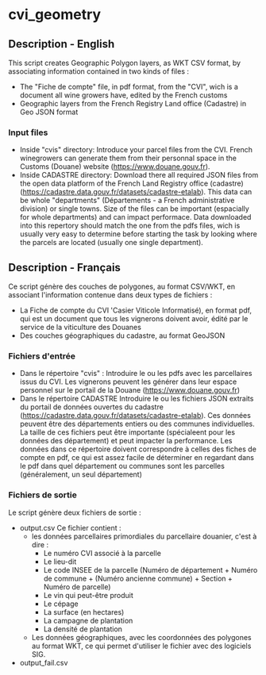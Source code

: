 # cvi_geometry
## Description - English
This script creates Geographic Polygon layers, as WKT CSV format, by associating information contained in two kinds of files :
* The "Fiche de compte" file, in pdf format, from the "CVI", wich is a document all wine growers have, edited by the French customs
* Geographic layers from the French Registry Land office (Cadastre) in Geo JSON format


### Input files
* Inside "cvis" directory:
Introduce your parcel files from the CVI. French winegrowers can generate them from their personnal space in the Customs (Douane) website (https://www.douane.gouv.fr).
* Inside CADASTRE directory:
Download there all required JSON files from the open data platform of the French Land Registry office (cadastre) (https://cadastre.data.gouv.fr/datasets/cadastre-etalab).
This data can be whole "departments" (Départements - a French administrative division) or single towns.
Size of the files can be important (espacially for whole departments) and can impact performace. Data downloaded into this repertory should match the one from the pdfs files, wich is usually very easy to determine before starting the task by looking where the parcels are located (usually one single department).

## Description - Français
Ce script génère des couches de polygones, au format CSV/WKT, en associant l'information contenue dans deux types de fichiers :
* La Fiche de compte du CVI 'Casier Viticole Informatisé), en format pdf, qui est un document que tous les vignerons doivent avoir, édité par le service de la viticulture des Douanes
* Des couches géographiques du cadastre, au format GeoJSON

### Fichiers d'entrée
* Dans le répertoire "cvis" :
Introduire le ou les pdfs avec les parcellaires issus du CVI. Les vignerons peuvent les générer dans leur espace personnel sur le portail de la Douane (https://www.douane.gouv.fr)
* Dans le répertoire CADASTRE
Introduire le ou les fichiers JSON extraits du portail de données ouvertes du cadastre (https://cadastre.data.gouv.fr/datasets/cadastre-etalab).
Ces données peuvent être des départements entiers ou des communes individuelles. La taille de ces fichiers peut être importante (spécialeent pour les données des département) et peut impacter la performance. Les données dans ce répertoire doivent correspondre à celles des fiches de compte en pdf, ce qui est assez facile de déterminer en regardant dans le pdf dans quel département ou communes sont les parcelles (généralement, un seul département)

### Fichiers de sortie
Le script génère deux fichiers de sortie :
* output.csv
Ce fichier contient :
  * les données parcellaires primordiales du parcellaire douanier, c'est à dire :
    * Le numéro CVI associé à la parcelle
    * Le lieu-dit
    * Le code INSEE de la parcelle (Numéro de département + Numéro de commune + (Numéro ancienne commune) + Section + Numéro de parcelle)
    * Le vin qui peut-être produit
    * Le cépage
    * La surface (en hectares)
    * La campagne de plantation
    * La densité de plantation
  * Les données géographiques, avec les coordonnées des polygones au format WKT, ce qui permet d'utiliser le fichier avec des logiciels SIG.
* output_fail.csv

